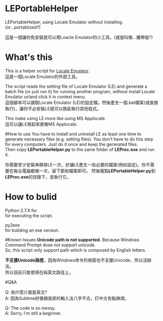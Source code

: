 # LEPortableHelper
LEPortableHelper, using Locale Emulator without installing.  (or...portablized?)  

這是一個讓你免安裝就可以用Loacle Emulator的小工具。(或是叫做…攜帶版?)

# What's this
This is a helper script for [Locale Emulator](https://github.com/xupefei/Locale-Emulator).  
這是一個Locale Emulator的外部工具。  

The script reads the setting file of Locale Emulator (LE) and generate a batch file (or just run it) for running another program, without install Locale Emulator or/and click it in context menu.  
這個腳本可以讀取Locale Emulator (LE)的設定檔，然後產生一個.bat檔案(或直接執行)，讓你不必安裝LE就可以換區執行其他程式。  

This make using LE more like using MS Applocale.  
這可以讓LE用起來更像MS Applocale.

#How to use
You have to install and uninstall LE as least one time to generate necessary files (e.g. setting files).  You don't have to do this step for every computers. Just do it once and keep the generated files.  
Then copy **LEPortableHelper.py** to the same folder of **LEProc.exe**  and run it.  

你需要至少安裝再移除LE一次，好讓LE產生一些必要的檔案(例如設定)。你不需要在每台電腦都做一次，留下那些檔案即可。
然後複製**LEPortableHelper.py**到**LEProc.exe**的目錄下，並執行它。

# How to bulid
Python 2.7.X for  
for executing the script.
  
py2exe  
for buliding an exe version.

#Known Issues
**Unicode path is not supported.** Because Windows Command Prompt dose not support unicode.  
So, this script only support path which is composed by English letters.  

**不支援Unicode路徑**，因為Windows命令列視窗也不支援Unicode，所以沒辦法。  
所以目前只能使用在純英文路徑上。

#Q&A

Q: 為什麼介面是英文?  
A:  因為Sublime好像跟我家的輸入法八字不合，打中文有點麻煩。

Q: The code is so messy.  
A: Sorry, I'm still a beginner.

